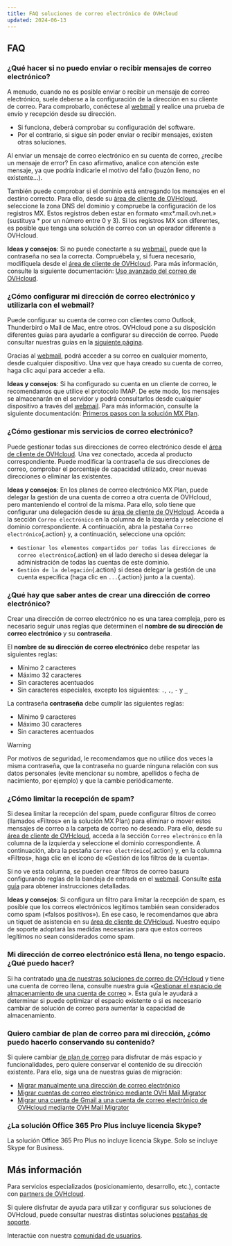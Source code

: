 ```yaml
---
title: FAQ soluciones de correo electrónico de OVHcloud
updated: 2024-06-13
---
```


## FAQ

### ¿Qué hacer si no puedo enviar o recibir mensajes de correo electrónico?

A menudo, cuando no es posible enviar o recibir un mensaje de correo electrónico, suele deberse a la configuración de la dirección en su cliente de correo. Para comprobarlo, conéctese al [webmail](/links/email) y realice una prueba de envío y recepción desde su dirección.

* Si funciona, deberá comprobar su configuración del software. 
* Por el contrario, si sigue sin poder enviar o recibir mensajes, existen otras soluciones.

Al enviar un mensaje de correo electrónico en su cuenta de correo, ¿recibe un mensaje de error? En caso afirmativo, analice con atención este mensaje, ya que podría indicarle el motivo del fallo (buzón lleno, no existente...).

También puede comprobar si el dominio está entregando los mensajes en el destino correcto. Para ello, desde su [área de cliente de OVHcloud](/links/manager), seleccione la zona DNS del dominio y compruebe la configuración de los registros MX. Estos registros deben estar en formato «mx\*.mail.ovh.net.» (sustituya \* por un número entre 0 y 3). Si los registros MX son diferentes, es posible que tenga una solución de correo con un operador diferente a OVHcloud.

**Ideas y consejos**:  Si no puede conectarte a su [webmail](/links/email), puede que la contraseña no sea la correcta. Compruébela y, si fuera necesario, modifíquela desde el [área de cliente de OVHcloud](/links/manager). Para más información, consulte la siguiente documentación: [Uso avanzado del correo de OVHcloud](/pages/web_cloud/email_and_collaborative_solutions/troubleshooting/diagnostic_advanced).

### ¿Cómo configurar mi dirección de correo electrónico y utilizarla con el webmail?

Puede configurar su cuenta de correo con clientes como Outlook, Thunderbird o Mail de Mac, entre otros. OVHcloud pone a su disposición diferentes guías para ayudarle a configurar su dirección de correo. Puede consultar nuestras guías en la [siguiente página](/products/web-cloud-email-collaborative-solutions-mx-plan).

Gracias al [webmail](/links/email), podrá acceder a su correo en cualquier momento, desde cualquier dispositivo. Una vez que haya creado su cuenta de correo, haga clic aquí para acceder a ella.

**Ideas y consejos**: Si ha configurado su cuenta en un cliente de correo, le recomendamos que utilice el protocolo IMAP. De este modo, los mensajes se almacenarán en el servidor y podrá consultarlos desde cualquier dispositivo a través del [webmail](/links/email). Para más información, consulte la siguiente documentación: [Primeros pasos con la solución MX Plan](/pages/web_cloud/email_and_collaborative_solutions/mx_plan/email_generalities).

### ¿Cómo gestionar mis servicios de correo electrónico?

Puede gestionar todas sus direcciones de correo electrónico desde el [área de cliente de OVHcloud](/links/manager). Una vez conectado, acceda al producto correspondiente. Puede modificar la contraseña de sus direcciones de correo, comprobar el porcentaje de capacidad utilizado, crear nuevas direcciones o eliminar las existentes.

**Ideas y consejos**: En los planes de correo electrónico MX Plan, puede delegar la gestión de una cuenta de correo a otra cuenta de OVHcloud, pero manteniendo el control de la misma. Para ello, solo tiene que configurar una delegación desde su [área de cliente de OVHcloud](/links/manager). Acceda a la sección `Correo electrónico` en la columna de la izquierda y seleccione el dominio correspondiente. A continuación, abra la pestaña `Correo electrónico`{.action} y, a continuación, seleccione una opción:

* `Gestionar los elementos compartidos por todas las direcciones de correo electrónico`{.action}  en el lado derecho si desea delegar la administración de todas las cuentas de este dominio.
* `Gestión de la delegación`{.action} si desea delegar la gestión de una cuenta específica (haga clic en `...`{.action} junto a la cuenta).

### ¿Qué hay que saber antes de crear una dirección de correo electrónico?

Crear una dirección de correo electrónico no es una tarea compleja, pero es necesario seguir unas reglas que determinen el **nombre de su dirección de correo electrónico** y su **contraseña**.

El **nombre de su dirección de correo electrónico** debe respetar las siguientes reglas:

- Mínimo 2 caracteres
- Máximo 32 caracteres
- Sin caracteres acentuados
- Sin caracteres especiales, excepto los siguientes: `.`, `,`, `-` y `_`

La contraseña **contraseña** debe cumplir las siguientes reglas:

- Mínimo 9 caracteres
- Máximo 30 caracteres
- Sin caracteres acentuados

> [!warning]
> Por motivos de seguridad, le recomendamos que no utilice dos veces la misma contraseña, que la contraseña no guarde ninguna relación con sus datos personales (evite mencionar su nombre, apellidos o fecha de nacimiento, por ejemplo) y que la cambie periódicamente.

### ¿Cómo limitar la recepción de spam?

Si desea limitar la recepción del spam, puede configurar filtros de correo (llamados «Filtros» en la solución MX Plan) para eliminar o mover estos mensajes de correo a la carpeta de correo no deseado. Para ello, desde su [área de cliente de OVHcloud](/links/manager), acceda a la sección `Correo electrónico` en la columna de la izquierda y seleccione el dominio correspondiente. A continuación, abra la pestaña `Correo electrónico`{.action} y, en la columna «Filtros», haga clic en el icono de «Gestión de los filtros de la cuenta».

Si no ve esta columna, se pueden crear filtros de correo basura configurando reglas de la bandeja de entrada en el [webmail](/links/email). Consulte [esta guía](/pages/web_cloud/email_and_collaborative_solutions/using_the_outlook_web_app_webmail/creating-inbox-rules-in-owa-mx-plan) para obtener instrucciones detalladas.

**Ideas y consejos**:  Si configura un filtro para limitar la recepción de spam, es posible que los correos electrónicos legítimos también sean considerados como spam («falsos positivos»). En ese caso, le recomendamos que abra un tíquet de asistencia en su [área de cliente de OVHcloud](/links/manager). Nuestro equipo de soporte adoptará las medidas necesarias para que estos correos legítimos no sean considerados como spam.

### Mi dirección de correo electrónico está llena, no tengo espacio. ¿Qué puedo hacer?

Si ha contratado [una de nuestras soluciones de correo de OVHcloud](/links/web/emails) y tiene una cuenta de correo llena, consulte nuestra guía «[Gestionar el espacio de almacenamiento de una cuenta de correo](/pages/web_cloud/email_and_collaborative_solutions/troubleshooting/email_manage_quota) ». Esta guía le ayudará a determinar si puede optimizar el espacio existente o si es necesario cambiar de solución de correo para aumentar la capacidad de almacenamiento.

### Quiero cambiar de plan de correo para mi dirección, ¿cómo puedo hacerlo conservando su contenido?

Si quiere cambiar [de plan de correo](/links/web/emails) para disfrutar de más espacio y funcionalidades, pero quiere conservar el contenido de su dirección existente. Para ello, siga una de nuestras guías de migración:

- [Migrar manualmente una dirección de correo electrónico](/pages/web_cloud/email_and_collaborative_solutions/migrating/manual_email_migration)
- [Migrar cuentas de correo electrónico mediante OVH Mail Migrator](/pages/web_cloud/email_and_collaborative_solutions/migrating/migration_omm)
- [Migrar una cuenta de Gmail a una cuenta de correo electrónico de OVHcloud mediante OVH Mail Migrator](/pages/web_cloud/email_and_collaborative_solutions/migrating/security_gmail)

### ¿La solución Office 365 Pro Plus incluye licencia Skype?

La solución Office 365 Pro Plus no incluye licencia Skype. Solo se incluye Skype for Business.

## Más información <a name="go-further"></a>

Para servicios especializados (posicionamiento, desarrollo, etc.), contacte con [partners de OVHcloud](/links/partner).

Si quiere disfrutar de ayuda para utilizar y configurar sus soluciones de OVHcloud, puede consultar nuestras distintas soluciones [pestañas de soporte](/links/support).

Interactúe con nuestra [comunidad de usuarios](/links/community).